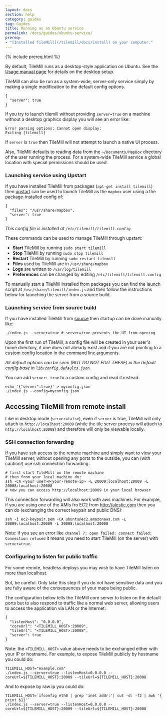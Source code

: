 ```yaml
---
layout: docs
section: help
category: guides
tag: Guides
title: Running as an Ubuntu service
permalink: /docs/guides/ubuntu-service/
prereq:
- "[Installed TileMill](/tilemill/docs/install) on your computer."
---
```

{% include prereq.html %}

By default, TileMill runs as a desktop-style application on Ubuntu. See the [Usage manual page](/tilemill/docs/manual/usage/) for details on the desktop setup.

TileMill can also be run as a system-wide, server-only service simply by making a single modification to the default config options.

    {
      "server": true
    }

If you try to launch tilemill without providing `server=true` on a machine without a desktop graphics display you will see an error like:

    Error parsing options: Cannot open display:
    Exiting [tilemill]

If `server` is `true` then TileMill will not attempt to launch a native UI process.

Also, TileMill defaults to reading data from the `~/Documents/MapBox` directory of the user running the process. For a system-wide TileMill service a global location with special permissions should be used.

### Launching service using Upstart

If you have installed TileMill from packages (`apt-get install tilemill`) then [upstart](http://upstart.ubuntu.com/) can be used to launch TileMill as the `mapbox` user using a the package-installed config of:

    {
      "files": "/usr/share/mapbox",
      "server": true
    }

_This config file is installed at `/etc/tilemill/tilemill.config`_

These commands can be used to manage TileMill through upstart:

- **Start** TileMill by running `sudo start tilemill`
- **Stop** TileMill by running `sudo stop tilemill`
- **Restart** TileMill by running `sudo restart tilemill`
- **Files** used by TileMill are in `/usr/share/mapbox`
- **Logs** are written to `/var/log/tilemill`
- **Preferences** can be changed by editing `/etc/tilemill/tilemill.config`

To manually start a TileMill installed from packages you can find the launch script at `/usr/share/tilemill/index.js` and then follow the instructions below for launching the server from a source build.

### Launching service from source build

If you have installed TileMill from [source](source/) then startup can be done manually like:

    ./index.js --server=true # server=true prevents the UI from opening

Upon the first run of TileMill, a config file will be created in your user's home directory, if one does not already exist and if you are not pointing to a custom config location in the command line arguments.

_All default options can be seen (BUT DO NOT EDIT THESE) in the default config base in `lib/config.defaults.json`._

You can add `server: true` to a custom config and read it instead:

    echo '{"server":true}' > myconfig.json
    ./index.js --config=myconfig.json


## Accessing TileMill from remote install

Like in desktop mode (`server=false`), even if `server` is true, TileMill will only attach to `http://localhost:20009` (while the tile server process will attach to `http://localhost:20008`) and therefore will only be viewable locally.

### SSH connection forwarding

If you have ssh access to the remote machine and simply want to view your TileMill server, without opening any ports to the outside, you can (with caution!) use ssh connection forwarding.

    # first start TileMill on the remote machine
    # then from your local machine do:
    ssh -CA <your user>@<your-remote-ip> -L 20009:localhost:20009 -L 20008:localhost:20008
    # now you can access http://localhost:20009 in your local browser

This connection forwarding will also work with aws machines. For example, if you are using one of the AMIs fro EC2 from http://alestic.com then you can do (exchanging the correct keypair and public DNS):

    ssh -i ec2-keypair.pem -CA ubuntu@ec2.amazonaws.com -L 20009:localhost:20009 -L 20008:localhost:20008

Note: if you see an error like `channel 7: open failed: connect failed: Connection refused` it means you need to start TileMill (on the server) with `server=true`.


### Configuring to listen for public traffic

For some remote, headless deploys you may wish to have TileMill listen on more than localhost.

But, be careful. Only take this step if you do not have sensitive data and you are fully aware of the consequences of your maps being public.

The configuration below tells the TileMill core server to listen on the default ports but to also respond to traffic like a normal web server, allowing users to access the application via LAN or the Internet:

    {
      "listenHost": "0.0.0.0",
      "coreUrl": "<TILEMILL_HOST>:20009",
      "tileUrl": "<TILEMILL_HOST>:20008",
      "server": true
    }

Note: the `<TILEMILL_HOST>` value above needs to be exchanged either with your IP or hostname. For example, to expose TileMill publicly by hostname you could do:

    TILEMILL_HOST="example.com"
    ./index.js --server=true --listenHost=0.0.0.0 --coreUrl=${TILEMILL_HOST}:20009 --tileUrl=${TILEMILL_HOST}:20008


And to expose by raw ip you could do:

    TILEMILL_HOST=`ifconfig eth0 | grep 'inet addr:'| cut -d: -f2 | awk '{ print $1}'`
    ./index.js --server=true --listenHost=0.0.0.0 --coreUrl=${TILEMILL_HOST}:20009 --tileUrl=${TILEMILL_HOST}:20008
